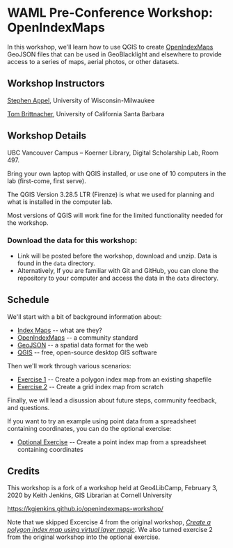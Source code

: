 # WAML Pre-Conference Workshop: OpenIndexMaps

In this workshop, we'll learn how to use QGIS to create [OpenIndexMaps](https://openindexmaps.org/) GeoJSON files that can be used in GeoBlacklight and elsewhere to provide access to a series of maps, aerial photos, or other datasets.

## Workshop Instructors

[Stephen Appel](https://uwm.edu/libraries/people/appel-stephen/), University of Wisconsin-Milwaukee

[Tom Brittnacher](https://www.library.ucsb.edu/staff/tom-brittnacher), University of California Santa Barbara

## Workshop Details

UBC Vancouver Campus – Koerner Library, Digital Scholarship Lab, Room 497. 

Bring your own laptop with QGIS installed, or use one of 10 computers in the lab (first-come, first serve).

The QGIS Version 3.28.5 LTR (Firenze) is what we used for planning and what is installed in the computer lab. 

Most versions of QGIS will work  fine for the limited functionality needed for the workshop.

### Download the data for this workshop:
- Link will be posted before the workshop, download and unzip. Data is found in the `data` directory.
- Alternatively, If you are familiar with Git and GitHub, you can clone the repository to your computer and access the data in the `data` directory.
## Schedule

We'll start with a bit of background information about:
- [Index Maps](index-maps) -- what are they?
- [OpenIndexMaps](openindexmaps) -- a community standard
- [GeoJSON](geojson) -- a spatial data format for the web
- [QGIS](qgis) -- free, open-source desktop GIS software

Then we'll work through various scenarios:
- [Exercise 1](exercise1) -- Create a polygon index map from an existing shapefile
- [Exercise 2](exercise2) -- Create a grid index map from scratch

Finally, we will lead a disussion about future steps, community feedback, and questions.

If you want to try an example using point data from a spreadsheet containing coordinates, you can do the optional exercise:
- [Optional Exercise](exercise-optional) -- Create a point index map from a spreadsheet containing coordinates

## Credits

This workshop is a fork of a workshop held at Geo4LibCamp, February 3, 2020
by Keith Jenkins, GIS Librarian at Cornell University

<https://kgjenkins.github.io/openindexmaps-workshop/>

Note that we skipped Excercise 4 from the original workshop, [_Create a polygon index map using virtual layer magic_](https://kgjenkins.github.io/openindexmaps-workshop/exercise4). We also turned exercise 2 from the original workshop into the optional exercise.
